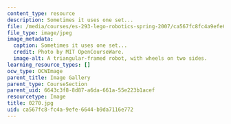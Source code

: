 ```yaml
---
content_type: resource
description: Sometimes it uses one set...
file: /media/courses/es-293-lego-robotics-spring-2007/ca567fc8fc4a9efe6644b9da7116e772_0270.jpg
file_type: image/jpeg
image_metadata:
  caption: Sometimes it uses one set...
  credit: Photo by MIT OpenCourseWare.
  image-alt: A triangular-framed robot, with wheels on two sides.
learning_resource_types: []
ocw_type: OCWImage
parent_title: Image Gallery
parent_type: CourseSection
parent_uid: 6643c3f8-8d87-a6da-661a-55e223b1acef
resourcetype: Image
title: 0270.jpg
uid: ca567fc8-fc4a-9efe-6644-b9da7116e772
---
```

